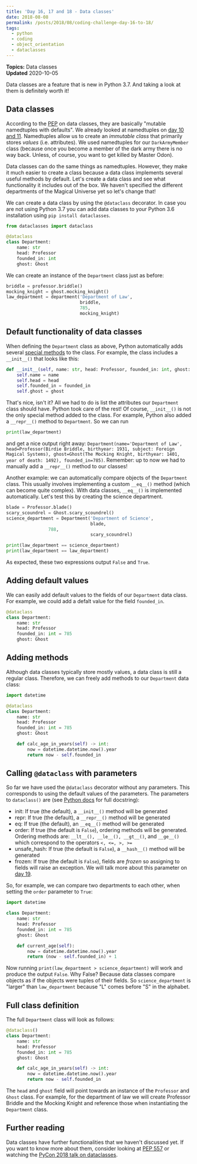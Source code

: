 ```yaml
---
title: 'Day 16, 17 and 18 - Data classes'
date: 2018-08-08
permalink: /posts/2018/08/coding-challenge-day-16-to-18/
tags:
  - python
  - coding
  - object_orientation
  - dataclasses
---
```


**Topics:** Data classes        
**Updated** 2020-10-05     
            
Data classes are a feature that is new in Python 3.7. And taking a look at them is definitely worth it!

## Data classes
According to the [PEP](https://www.python.org/dev/peps/pep-0557/) on data classes, they are basically "mutable namedtuples with defaults". We already looked at namedtuples on [day 10 and 11](http://www.alpopkes.com/posts/2018/08/coding-challenge-day-10-and-11/). Namedtuples allow us to create an *immutable class* that primarily stores *values* (i.e. attributes). We used namedtuples for our `DarkArmyMember` class (because once you become a member of the dark army there is no way back. Unless, of course, you want to get killed by Master Odon).    
    
Data classes can do the same things as namedtuples. However, they make it much easier to create a class because a data class implements several useful methods by default. Let's create a data class and see what functionality it includes out of the box. We haven't specified the different departments of the Magical Universe yet so let's change that!

We can create a data class by using the `@dataclass` decorator. In case you are not using Python 3.7 you can add data classes to your Python 3.6 installation using `pip install dataclasses`.

```python
from dataclasses import dataclass

@dataclass
class Department:
    name: str
    head: Professor
    founded_in: int
    ghost: Ghost
```

We can create an instance of the `Department` class just as before:

```python
briddle = professor.briddle()
mocking_knight = ghost.mocking_knight()
law_department = department('Department of Law',
                            briddle,
                            785,
                            mocking_knight)
```

## Default functionality of data classes
When defining the `Department` class as above, Python automatically adds several [special methods](https://docs.python.org/3/glossary.html#term-special-method) to the class. For example, the class includes a `__init__()` that looks like this:

```python
def __init__(self, name: str, head: Professor, founded_in: int, ghost: Ghost):
    self.name = name
    self.head = head
    self.founded_in = founded_in
    self.ghost = ghost
```

That's nice, isn't it? All we had to do is list the attributes our `Department` class should have. Python took care of the rest! Of course, `__init__()` is not the only special method added to the class. For example, Python also added a `__repr__()` method to `Department`. So we can run 

```python
print(law_department)
```

and get a nice output right away: `Department(name='Department of Law', head=Professor(Birdie Briddle, birthyear: 1931, subject: Foreign Magical Systems), ghost=Ghost(The Mocking Knight, birthyear: 1401, year of death: 1492), founded_in=785)`. Remember: up to now we had to manually add a `__repr__()` method to our classes!   
   
Another example: we can automatically compare objects of the `Department` class. This usually involves implementing a custom `__eq__()` method (which can become quite complex). With data classes, `__eq__()` is implemented automatically. Let's test this by creating the science department.

```python
blade = Professor.blade()
scary_scoundrel = Ghost.scary_scoundrel()
science_department = Department('Department of Science',
                                blade,
				788,
                                scary_scoundrel)

print(law_department == science_department)
print(law_department == law_department)
```

As expected, these two expressions output ```False``` and ```True```. 


## Adding default values
We can easily add default values to the fields of our `Department` data class. For example, we could add a defalt value for the field `founded_in`. 

```python
@dataclass
class Department:
    name: str
    head: Professor
    founded_in: int = 785
    ghost: Ghost   
```

## Adding methods
Although data classes typically store mostly values, a data class is still a regular class. Therefore, we can freely add methods to our `Department` data class:

```python
import datetime

@dataclass
class Department:
    name: str
    head: Professor
    founded_in: int = 785
    ghost: Ghost

    def calc_age_in_years(self) -> int:
        now = datetime.datetime.now().year
        return now - self.founded_in
```

## Calling `@dataclass` with parameters

So far we have used the `@dataclass` decorator without any parameters. This corresponds to using the default values of the parameters. The parameters to `dataclass()` are (see [Python docs](https://docs.python.org/3/library/dataclasses.html) for full docstring):    
   
- init: If true (the default), a `__init__()` method will be generated   
- repr: If true (the default), a `__repr__()` method will be generated   
- eq: If true (the default), an `__eq__()` method will be generated   
- order: If true (the default is `False`), ordering methods will be generated. Ordering methods are: `__lt__(), __le__(), __gt__()`, and `__ge__()` which correspond to the operators `<, <=, >, >= `   
- unsafe_hash: If true (the default is `False`), a `__hash__()` method will be generated   
- frozen: If true (the default is `False`), fields are *frozen* so assigning to fields will raise an exception. We will talk more about this parameter on [day 19](http://www.alpopkes.com/posts/2018/08/coding-challenge-day-19/).     
   
So, for example, we can compare two departments to each other, when setting the `order` parameter to `True`:

```python
import datetime

class Department:
    name: str
    head: Professor
    founded_in: int = 785
    ghost: Ghost

    def current_age(self):
        now = datetime.datetime.now().year
        return (now - self.founded_in) + 1
```

Now running `print(law_department > science_department)` will work and produce the output `False`. Why False? Because data classes compare objects as if the objects were tuples of their fields. So `science_department` is "larger" than `law_department` because "L" comes before "S" in the alphabet.


## Full class definition

The full `Department` class will look as follows: 

```python
@dataclass()
class Department:
    name: str
    head: Professor
    founded_in: int = 785
    ghost: Ghost

    def calc_age_in_years(self) -> int:
        now = datetime.datetime.now().year
        return now - self.founded_in
```

The `head` and `ghost` field will point towards an instance of the `Professor` and `Ghost` class. For example, for the department of law we will create Professor Briddle and the Mocking Knight and reference those when instantiating the `Department` class. 


## Further reading
Data classes have further functionalities that we haven't discussed yet. If you want to know more about them, consider looking at [PEP 557](https://www.python.org/dev/peps/pep-0557/) or watching the [PyCon 2018 talk on dataclasses](https://www.youtube.com/watch?v=T-TwcmT6Rcw).
